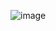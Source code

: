 ![image](https://github.com/boledulab/2023-SOC-Design-/assets/98332019/6a4df179-eaf5-456d-bad3-920f87f6dc94)
